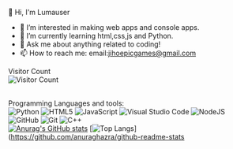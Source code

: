 👋 Hi, I'm Lumauser
- 👀 I’m interested in making web apps and console apps.
- 🌱 I’m currently learning html,css,js and Python.
- 💬 Ask me about anything related to coding!
- 📫 How to reach me: email:jihoepicgames@gmail.com

Visitor Count
<br >![Visitor Count](https://profile-counter.glitch.me/{lumauser}/count.svg)

<br >Programming Languages and tools:
<br >![Python](https://img.shields.io/badge/python-3670A0?style=for-the-badge&logo=python&logoColor=ffdd54)
![HTML5](https://img.shields.io/badge/html5-%23E34F26.svg?style=for-the-badge&logo=html5&logoColor=white)
![JavaScript](https://img.shields.io/badge/javascript-%23323330.svg?style=for-the-badge&logo=javascript&logoColor=%23F7DF1E)
![Visual Studio Code](https://img.shields.io/badge/Visual%20Studio%20Code-0078d7.svg?style=for-the-badge&logo=visual-studio-code&logoColor=white)
![NodeJS](https://img.shields.io/badge/node.js-6DA55F?style=for-the-badge&logo=node.js&logoColor=white)
![GitHub](https://img.shields.io/badge/github-%23121011.svg?style=for-the-badge&logo=github&logoColor=white)
![Git](https://img.shields.io/badge/git-%23F05033.svg?style=for-the-badge&logo=git&logoColor=white)
![C++](https://img.shields.io/badge/c++-%2300599C.svg?style=for-the-badge&logo=c%2B%2B&logoColor=white)
<br >[![Anurag's GitHub stats](https://github-readme-stats.vercel.app/api?username=lumauser&show_icons=true&theme=algolia)](https://github.com/anuraghazra/github-readme-stats)
[![Top Langs](https://github-readme-stats.vercel.app/api/top-langs/?username=lumauser)](https://github.com/anuraghazra/github-readme-stats
